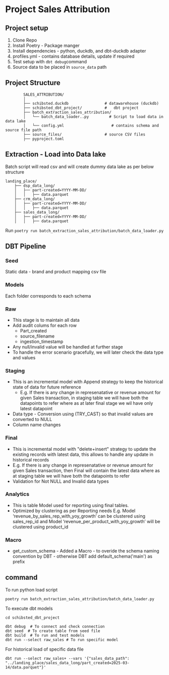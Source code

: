 

# Project Sales Attribution

## Project setup

1. Clone Repo
2. Install Poetry - Package manger
3. Install dependencies -  python, duckdb, and dbt-duckdb adapter
4. profiles.yml - contains database details, update if required
5. Test setup with `dbt debug`command
6. Source data to be placed in `source_data` path 

## Project Structure

            SALES_ATTRIBUTION/
            │
            ├── schibsted.duckdb                # datawarehouse (duckdb)
            ├── schibsted_dbt_project/          #   dbt project
            ├── batch_extraction_sales_attribution/           
            │   └── batch_data_loader..py         # Script to load data in data lake
            │   └── config.yml                     # contains schema and source file path
            ├── source_files/                   # source CSV files
            ├── pyproject.toml
     


## Extraction - Load into Data lake

Batch script will read csv and will create dummy data lake as per below structure 

    landing_place/ 
        ├── dsp_data_long/
        │   ├── part-created=YYYY-MM-DD/
        │   │   ├── data.parquet
        ├── crm_data_long/
        │   ├── part-created=YYYY-MM-DD/
        │   │   ├── data.parquet
        ├── sales_data_long/
        │   ├── part-created=YYYY-MM-DD/
        │   │   ├── data.parquet

Run 
`poetry run batch_extraction_sales_attribution/batch_data_loader.py`


## DBT Pipeline 

### Seed 
Static data -  brand and product mapping csv file

### Models

Each folder corresponds to each schema
### Raw  
- This stage is to maintain all data 
- Add audit colums for each row
    - Part_created
    - source_filename
    - ingestion_timestamp
- Any null/invalid value will be handled at further stage
- To handle the error scenario gracefully, we will later check the data type and values

### Staging
- This is an incremental model with Append strategy to keep the historical state of data for future reference
    - E.g. If there is any change in represenatative or revenue amount for given Sales transaction, in staging table we will have both the datapoints to refer where as at later final stage we wil have only latest datapoint
- Data type - Conversion using (TRY_CAST) so that invalid values are converted to NULL
- Column name changes

### Final
- This is incremental model with "delete+insert" strategy to update the existing records with latest data, this allows to handle any update in historical records
- E.g. If there is any change in represenatative or revenue amount for given Sales transaction, then Final will contain the latest data where as at staging table we will have both the datapoints to refer 
- Validation for Not NULL and Invalid data types

### Analytics 

- This is table Model used for reporting using final tables.
- Optimized by clustering as per Reporting needs
E.g. Model ‘revenue_by_sales_rep_with_yoy_growth’ can be clustered using sales_rep_id and Model ‘revenue_per_product_with_yoy_growth’ will be clustered using product_id

### Macro
* get_custom_schema - Added a Macro - to overide the schema naming convention by DBT - otherwise DBT add default_schema('main') as prefix 


## command 

To run python load script 

```
poetry run batch_extraction_sales_attribution/batch_data_loader.py
```

To execute dbt models

```
cd schibsted_dbt_project
```

```console 
dbt debug  # To connect and check connection
dbt seed  # To create table from seed file
dbt build  # To run and test models
dbt run --select raw_sales # To run specific model
```

For historical load of specific data file
```
dbt run --select raw_sales+ --vars '{"sales_data_path": "../landing_place/sales_data_long/part_created=2025-03-14/data.parquet"}'
```